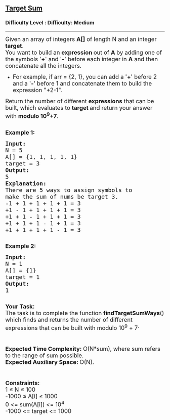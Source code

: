 <h2><a href="https://www.geeksforgeeks.org/problems/target-sum-1626326450/1?page=2&difficulty=Medium&status=unsolved,attempted&sortBy=accuracy">Target Sum</a></h2><h3>Difficulty Level : Difficulty: Medium</h3><hr><div class="problems_problem_content__Xm_eO"><p><span style="font-size: 18px;">Given an array of integers <strong>A[]</strong> of length N and an integer <strong>target</strong>.<br>You want to build an <strong>expression&nbsp;</strong>out of <strong>A&nbsp;</strong>by adding one of the symbols '<strong>+</strong>' and '<strong>-</strong>' before each integer in <strong>A</strong>&nbsp;and then concatenate all the integers.</span></p>
<ul>
<li><span style="font-size: 18px;">For example, if arr&nbsp;= {2, 1}, you can add a '<strong>+</strong>' before 2 and a '<strong>-</strong>' before 1 and concatenate them to build the expression "+2-1".</span></li>
</ul>
<p><span style="font-size: 18px;">Return the number of different&nbsp;<strong>expressions</strong>&nbsp;that can be built, which evaluates to&nbsp;<strong>target </strong>and return your answer with <strong>modulo 10<sup>9</sup></strong><strong>+7</strong>.</span></p>
<p><br><span style="font-size: 18px;"><strong>Example 1:</strong></span></p>
<pre><span style="font-size: 18px;"><strong>Input:
</strong>N = 5
A[] = {1, 1, 1, 1, 1}
target = 3
<strong>Output:
</strong>5<strong>
Explanation:
</strong>There are 5 ways to assign symbols to 
make the sum of nums be target 3.
-1 + 1 + 1 + 1 + 1 = 3
+1 - 1 + 1 + 1 + 1 = 3
+1 + 1 - 1 + 1 + 1 = 3
+1 + 1 + 1 - 1 + 1 = 3
+1 + 1 + 1 + 1 - 1 = 3</span>

</pre>
<p><span style="font-size: 18px;"><strong>Example 2:</strong></span></p>
<pre><span style="font-size: 18px;"><strong>Input:
</strong>N = 1
A[] = {1}
target = 1
<strong>Output:
</strong>1
</span>
</pre>
<p><span style="font-size: 18px;"><strong>Your Task:</strong><br>The task is to complete the function <strong>findTargetSumWays</strong>() which finds and returns the number of different expressions that can be built with modulo 10<sup>9</sup> + 7<sup>.</sup></span></p>
<p>&nbsp;</p>
<p><span style="font-size: 18px;"><strong>Expected Time Complexity:&nbsp;</strong>O(N*sum), where sum refers to the range of sum possible.<br><strong>Expected Auxiliary Space:&nbsp;</strong>O(N).</span></p>
<p>&nbsp;</p>
<p><span style="font-size: 18px;"><strong>Constraints:</strong><br>1 ≤ N ≤ 100<br>-1000 ≤ A[i] ≤ 1000<br>0 &lt;= sum(A[i]) &lt;= 10<sup>4</sup><br>-1000 &lt;= target &lt;= 1000</span></p></div>